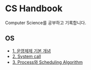 # CS Handbook

Computer Science를 공부하고 기록합니다.

## OS

- [1. 운영체제 기본 개념](https://github.com/cskime/cs-handbook/blob/main/OS/1.%20OS%20Basic.md)
- [2. System call](https://github.com/cskime/cs-handbook/blob/main/OS/2.%20System%20Call%20and%20CPU%20Protected%20Mode.md)
- [3. Process와 Scheduling Algorithm](https://github.com/cskime/cs-handbook/blob/main/OS/3.%20Process%20and%20Scheduling.md)